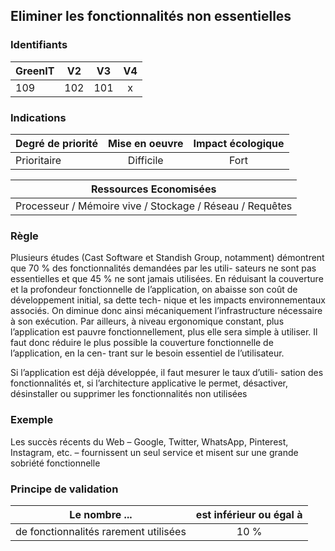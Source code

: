 ## Eliminer les fonctionnalités non essentielles

### Identifiants

| GreenIT |  V2  |  V3  |  V4  |
|---------|:----:|:----:|:----:|
|   109   | 102  | 101  |  x   |

### Indications

| Degré de priorité |      Mise en oeuvre       |  Impact écologique    | 
|-------------------|:-------------------------:|:---------------------:|
| Prioritaire       | Difficile                 | Fort                  | 

|Ressources Economisées                                      |
|:----------------------------------------------------------:|
|Processeur / Mémoire vive / Stockage / Réseau / Requêtes    |

### Règle

Plusieurs études (Cast Software et Standish Group, notamment) démontrent que 70 % des fonctionnalités demandées par les utili- sateurs ne sont pas essentielles et que 45 % ne sont jamais utilisées. En réduisant la couverture et la profondeur fonctionnelle de 
l’application, on abaisse son coût de développement initial, sa dette tech- nique et les impacts environnementaux associés. On diminue donc ainsi mécaniquement l’infrastructure nécessaire à son exécution. Par ailleurs, à niveau ergonomique constant, plus l’application est pauvre fonctionnellement, plus elle sera simple à utiliser. Il faut donc réduire le plus possible la couverture fonctionnelle de l’application, en la cen- trant sur le besoin essentiel de l’utilisateur.

Si l’application est déjà développée, il faut mesurer le taux d’utili- sation des fonctionnalités et, si l’architecture applicative le permet, désactiver, désinstaller ou supprimer les fonctionnalités non utilisées

### Exemple

Les succès récents du Web – Google, Twitter, WhatsApp, Pinterest, Instagram, etc. – fournissent un seul service et misent sur une grande sobriété fonctionnelle

### Principe de validation

| Le nombre ... |     est inférieur ou égal à   |  
|-------------------|:-------------------------:|
| de fonctionnalités rarement utilisées    |  10 % |
